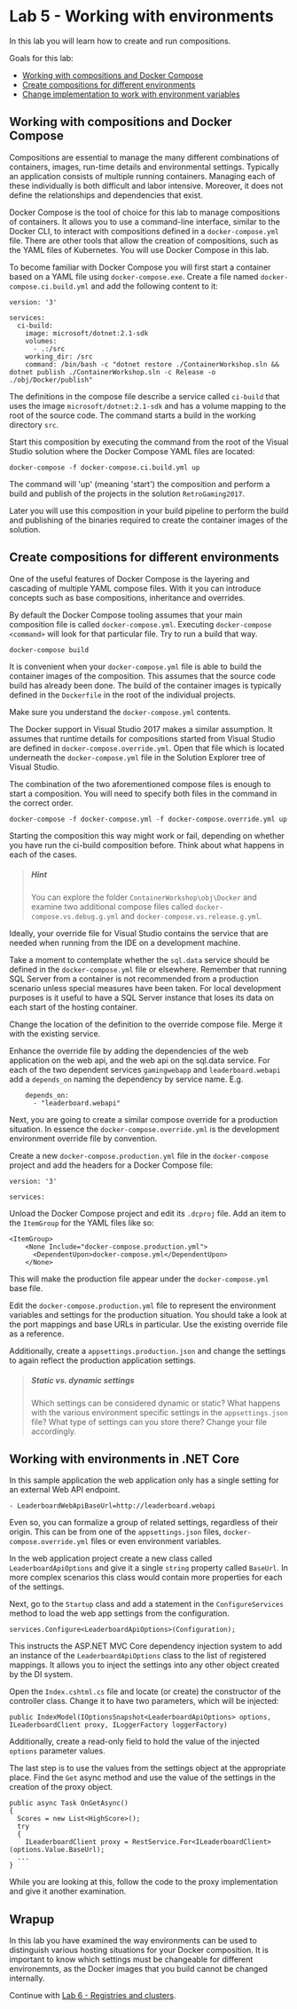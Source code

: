 # Lab 5 - Working with environments

In this lab you will learn how to create and run compositions. 

Goals for this lab:
- [Working with compositions and Docker Compose](#work)
- [Create compositions for different environments](#create)
- [Change implementation to work with environment variables](#change)

## <a name="work"></a>Working with compositions and Docker Compose

Compositions are essential to manage the many different combinations of containers, images, run-time details and environmental settings. Typically an application consists of multiple running containers. Managing each of these individually is both difficult and labor intensive. Moreover, it does not define the relationships and dependencies that exist.

Docker Compose is the tool of choice for this lab to manage compositions of containers. It allows you to use a command-line interface, similar to the Docker CLI, to interact with compositions defined in a `docker-compose.yml` file. There are other tools that allow the creation of compositions, such as the YAML files of Kubernetes. You will use Docker Compose in this lab.

To become familiar with Docker Compose you will first start a container based on a YAML file using `docker-compose.exe`. Create a file named `docker-compose.ci.build.yml` and add the following content to it:

```
version: '3'

services:
  ci-build:
    image: microsoft/dotnet:2.1-sdk
    volumes:
      - .:/src
    working_dir: /src
    command: /bin/bash -c "dotnet restore ./ContainerWorkshop.sln && dotnet publish ./ContainerWorkshop.sln -c Release -o ./obj/Docker/publish"
```

The definitions in the compose file describe a service called `ci-build` that uses the image `microsoft/dotnet:2.1-sdk` and has a volume mapping to the root of the source code. The command starts a build in the working directory `src`. 

Start this composition by executing the command from the root of the Visual Studio solution where the Docker Compose YAML files are located:
```
docker-compose -f docker-compose.ci.build.yml up
```

The command will 'up' (meaning 'start') the composition and perform a build and publish of the projects in the solution `RetroGaming2017`. 

Later you will use this composition in your build pipeline to perform the build and publishing of the binaries required to create the container images of the solution.

## <a name="create"></a>Create compositions for different environments

One of the useful features of Docker Compose is the layering and cascading of multiple YAML compose files. With it you can introduce concepts such as base compositions, inheritance and overrides.

By default the Docker Compose tooling assumes that your main composition file is called `docker-compose.yml`. Executing `docker-compose <command>` will look for that particular file. Try to run a build that way.

```
docker-compose build
```
It is convenient when your `docker-compose.yml` file is able to build the container images of the composition. This assumes that the source code build has already been done. The build of the container images is typically defined in the `Dockerfile` in the root of the individual projects.

Make sure you understand the `docker-compose.yml` contents.

The Docker support in Visual Studio 2017 makes a similar assumption. It assumes that runtime details for compositions started from Visual Studio are defined in `docker-compose.override.yml`. Open that file which is located underneath the `docker-compose.yml` file in the Solution Explorer tree of Visual Studio.

The combination of the two aforementioned compose files is enough to start a composition. You will need to specify both files in the command in the correct order. 

```
docker-compose -f docker-compose.yml -f docker-compose.override.yml up
```

Starting the composition this way might work or fail, depending on whether you have run the ci-build composition before. Think about what happens in each of the cases. 

> ##### Hint
> You can explore the folder `ContainerWorkshop\obj\Docker` and examine two additional compose files called `docker-compose.vs.debug.g.yml` and `docker-compose.vs.release.g.yml`.

Ideally, your override file for Visual Studio contains the service that are needed when running from the IDE on a development machine.

Take a moment to contemplate whether the `sql.data` service should be defined in the `docker-compose.yml` file or elsewhere. Remember that running SQL Server from a container is not recommended from a production scenario unless special measures have been taken. For local development purposes is it useful to have a SQL Server instance that loses its data on each start of the hosting container. 

Change the location of the definition to the override compose file. Merge it with the existing service. 

Enhance the override file by adding the dependencies of the web application on the web api, and the web api on the sql.data service. For each of the two dependent services `gamingwebapp` and `leaderboard.webapi` add a `depends_on` naming the dependency by service name. E.g.

```
    depends_on:
      - "leaderboard.webapi"
```

Next, you are going to create a similar compose override for a production situation. In essence the `docker-compose.override.yml` is the development environment override file by convention.

Create a new `docker-compose.production.yml` file in the `docker-compose` project and add the headers for a Docker Compose file:

```
version: '3'

services:
```

Unload the Docker Compose project and edit its `.dcproj` file. Add an item to the `ItemGroup` for the YAML files like so:
```
<ItemGroup>
    <None Include="docker-compose.production.yml">
      <DependentUpon>docker-compose.yml</DependentUpon>
    </None>
```
This will make the production file appear under the `docker-compose.yml` base file.

Edit the `docker-compose.production.yml` file to represent the environment variables and settings for the production situation. You should take a look at the port mappings and base URLs in particular. Use the existing override file as a reference.

Additionally, create a `appsettings.production.json` and change the settings to again reflect the production application settings.

> ##### Static vs. dynamic settings 
> Which settings can be considered dynamic or static? What happens with the various environment specific settings in the `appsettings.json` file? What type of settings can you store there? Change your file accordingly.


## <a name="change"></a>Working with environments in .NET Core

In this sample application the web application only has a single setting for an external Web API endpoint.
```
- LeaderboardWebApiBaseUrl=http://leaderboard.webapi
```

Even so, you can formalize a group of related settings, regardless of their origin. This can be from one of the `appsettings.json` files, `docker-compose.override.yml` files or even environment variables. 

In the web application project create a new class called `LeaderboardApiOptions` and give it a single `string` property called `BaseUrl`. In more complex scenarios this class would contain more properties for each of the settings.

Next, go to the `Startup` class and add a statement in the `ConfigureServices` method to load the web app settings from the configuration.
```
services.Configure<LeaderboardApiOptions>(Configuration);
```
This instructs the ASP.NET MVC Core dependency injection system to add an instance of the `LeaderboardApiOptions` class to the list of registered mappings. It allows you to inject the settings into any other object created by the DI system.

Open the `Index.cshtml.cs` file and locate (or create) the constructor of the controller class. Change it to have two parameters, which will be injected:
```
public IndexModel(IOptionsSnapshot<LeaderboardApiOptions> options, ILeaderboardClient proxy, ILoggerFactory loggerFactory)
```
Additionally, create a read-only field to hold the value of the injected `options` parameter values. 

The last step is to use the values from the settings object at the appropriate place. Find the `Get` async method and use the value of the settings in the creation of the proxy object.
```
public async Task OnGetAsync()
{
  Scores = new List<HighScore>(); 
  try
  {
    ILeaderboardClient proxy = RestService.For<ILeaderboardClient>(options.Value.BaseUrl);
  ...
}
```
While you are looking at this, follow the code to the proxy implementation and give it another examination.

## Wrapup

In this lab you have examined the way environments can be used to distinguish various hosting situations for your Docker composition. It is important to know which settings must be changeable for different environemnts, as the Docker images that you build cannot be changed internally.

Continue with [Lab 6 - Registries and clusters](Lab6-RegistriesClusters.md).
